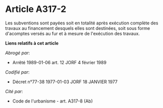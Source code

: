 # Article A317-2

Les subventions sont payées soit en totalité après exécution complète des travaux au financement desquels elles sont
destinées, soit sous forme d'acomptes versés au fur et à mesure de l'exécution des travaux.

**Liens relatifs à cet article**

_Abrogé par_:

  - Arrêté 1989-01-06 art. 12 JORF 4 février 1989

_Codifié par_:

  - Décret n°77-38 1977-01-03 JORF 18 JANVIER 1977

_Cité par_:

  - Code de l'urbanisme - art. A317-8 (Ab)

